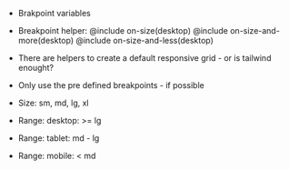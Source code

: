 - Brakpoint variables
- Breakpoint helper:
  @include on-size(desktop)
  @include on-size-and-more(desktop)
  @include on-size-and-less(desktop)
- There are helpers to create a default responsive grid - or is tailwind enought?
- Only use the pre defined breakpoints - if possible

- Size: sm, md, lg, xl
- Range: desktop: >= lg
- Range: tablet: md - lg
- Range: mobile: < md